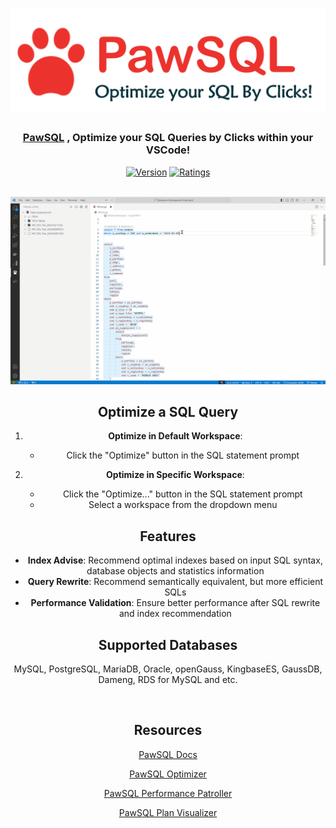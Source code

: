 
<div align="center">
<h1>
<picture>
  <source srcset="https://github.com/Paw-SQL/pawsql-vscode/raw/main/resources/logo.png" media="(prefers-color-scheme: dark)"/>
  <img src="https://github.com/Paw-SQL/pawsql-vscode/raw/main/resources/logo.png" width=600 />
  

</picture>

<br/>
</h1>

<h3><a href="https://pawsql.com">PawSQL</a> , Optimize your SQL Queries by Clicks within your VSCode! </h3>

[![Version](https://img.shields.io/visual-studio-marketplace/v/PawSQL.pawsqlClient?style=for-the-badge&color=%23e38a14
)](https://marketplace.visualstudio.com/items?itemName=PawSQL.pawsqlClient)
[![Ratings](https://img.shields.io/visual-studio-marketplace/r/PawSQL.pawsqlClient?style=for-the-badge&color=%23e38a14)](https://marketplace.visualstudio.com/items?itemName=PawSQL.pawsqlClient)

<br/>

<picture>
  <source srcset="https://github.com/Paw-SQL/pawsql-vscode/raw/main/resources/demo.gif" media="(prefers-color-scheme: dark)"/>
  <img src="https://github.com/Paw-SQL/pawsql-vscode/raw/main/resources/demo.gif" width=800 />
</picture>
<br/>

## Optimize a SQL Query
1. **Optimize in Default Workspace**:
   - Click the "Optimize" button in the SQL statement prompt

2. **Optimize in Specific Workspace**:
   - Click the "Optimize..." button in the SQL statement prompt
   - Select a workspace from the dropdown menu

## Features
- **Index Advise**: Recommend optimal indexes based on input SQL syntax, database objects and statistics information
- **Query Rewrite**: Recommend semantically equivalent, but more efficient SQLs
- **Performance Validation**: Ensure better performance after SQL rewrite and index recommendation
## Supported Databases

MySQL, PostgreSQL, MariaDB, Oracle, openGauss, KingbaseES, GaussDB, Dameng, RDS for MySQL and etc.

<br/>

## Resources

<p><a href="https://docs.pawsql.com">PawSQL Docs</a></p>
<p><a href="https://pawsql.com/app">PawSQL Optimizer</a></p>
<p><a href="https://pawsql.com/ppt">PawSQL Performance Patroller</a></p>
<p><a href="https://pawsql.com/ppv">PawSQL Plan Visualizer</a></p>

<br/>